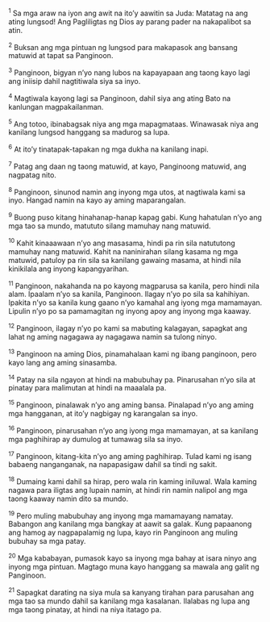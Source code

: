 <sup>1</sup>
Sa mga araw na iyon ang awit na itoʼy aawitin sa Juda: Matatag na ang ating lungsod! Ang Pagliligtas ng Dios ay parang pader na nakapalibot sa atin. 

<sup>2</sup>
Buksan ang mga pintuan ng lungsod para makapasok ang bansang matuwid at tapat sa Panginoon. 

<sup>3</sup>
Panginoon, bigyan nʼyo nang lubos na kapayapaan ang taong kayo lagi ang iniisip dahil nagtitiwala siya sa inyo. 

<sup>4</sup>
Magtiwala kayong lagi sa Panginoon, dahil siya ang ating Bato na kanlungan magpakailanman. 

<sup>5</sup>
Ang totoo, ibinabagsak niya ang mga mapagmataas. Winawasak niya ang kanilang lungsod hanggang sa madurog sa lupa. 

<sup>6</sup>
At itoʼy tinatapak-tapakan ng mga dukha na kanilang inapi. 

<sup>7</sup>
Patag ang daan ng taong matuwid, at kayo, Panginoong matuwid, ang nagpatag nito. 

<sup>8</sup>
Panginoon, sinunod namin ang inyong mga utos, at nagtiwala kami sa inyo. Hangad namin na kayo ay aming maparangalan. 

<sup>9</sup>
Buong puso kitang hinahanap-hanap kapag gabi. Kung hahatulan nʼyo ang mga tao sa mundo, matututo silang mamuhay nang matuwid. 

<sup>10</sup>
Kahit kinaaawaan nʼyo ang masasama, hindi pa rin sila natututong mamuhay nang matuwid. Kahit na naninirahan silang kasama ng mga matuwid, patuloy pa rin sila sa kanilang gawaing masama, at hindi nila kinikilala ang inyong kapangyarihan. 

<sup>11</sup>
Panginoon, nakahanda na po kayong magparusa sa kanila, pero hindi nila alam. Ipaalam nʼyo sa kanila, Panginoon. Ilagay nʼyo po sila sa kahihiyan. Ipakita nʼyo sa kanila kung gaano nʼyo kamahal ang iyong mga mamamayan. Lipulin nʼyo po sa pamamagitan ng inyong apoy ang inyong mga kaaway. 

<sup>12</sup>
Panginoon, ilagay nʼyo po kami sa mabuting kalagayan, sapagkat ang lahat ng aming nagagawa ay nagagawa namin sa tulong ninyo. 

<sup>13</sup>
Panginoon na aming Dios, pinamahalaan kami ng ibang panginoon, pero kayo lang ang aming sinasamba. 

<sup>14</sup>
Patay na sila ngayon at hindi na mabubuhay pa. Pinarusahan nʼyo sila at pinatay para malimutan at hindi na maaalala pa. 

<sup>15</sup>
Panginoon, pinalawak nʼyo ang aming bansa. Pinalapad nʼyo ang aming mga hangganan, at itoʼy nagbigay ng karangalan sa inyo. 

<sup>16</sup>
Panginoon, pinarusahan nʼyo ang iyong mga mamamayan, at sa kanilang mga paghihirap ay dumulog at tumawag sila sa inyo. 

<sup>17</sup>
Panginoon, kitang-kita nʼyo ang aming paghihirap. Tulad kami ng isang babaeng nanganganak, na napapasigaw dahil sa tindi ng sakit. 

<sup>18</sup>
Dumaing kami dahil sa hirap, pero wala rin kaming iniluwal. Wala kaming nagawa para iligtas ang lupain namin, at hindi rin namin nalipol ang mga taong kaaway namin dito sa mundo. 

<sup>19</sup>
Pero muling mabubuhay ang inyong mga mamamayang namatay. Babangon ang kanilang mga bangkay at aawit sa galak. Kung papaanong ang hamog ay nagpapalamig ng lupa, kayo rin Panginoon ang muling bubuhay sa mga patay. 

<sup>20</sup>
Mga kababayan, pumasok kayo sa inyong mga bahay at isara ninyo ang inyong mga pintuan. Magtago muna kayo hanggang sa mawala ang galit ng Panginoon. 

<sup>21</sup>
Sapagkat darating na siya mula sa kanyang tirahan para parusahan ang mga tao sa mundo dahil sa kanilang mga kasalanan. Ilalabas ng lupa ang mga taong pinatay, at hindi na niya itatago pa.